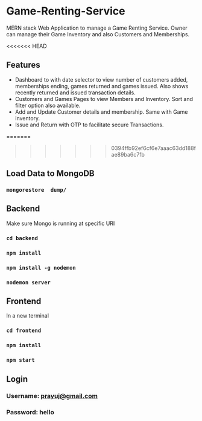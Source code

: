 # Game-Renting-Service
MERN stack Web Application to manage a Game Renting Service. Owner can manage their Game Inventory and also Customers and Memberships. 

<<<<<<< HEAD
## Features
- Dashboard to with date selector to view number of customers added, memberships ending, games returned and games issued. Also shows recently returned and issued transaction details.
- Customers and Games Pages to view Members and Inventory. Sort and filter option also available.
- Add and Update Customer details and membership. Same with Game inventory.
- Issue and Return with OTP to facilitate secure Transactions.

=======
>>>>>>> 0394ffb92ef6cf6e7aaac63dd188fae89ba6c7fb
## Load Data to MongoDB
### `mongorestore  dump/`

## Backend
Make sure Mongo is running at specific URI
### `cd backend`
### `npm install`
### `npm install -g nodemon`
### `nodemon server`

## Frontend
In a new terminal
### `cd frontend`
### `npm install`
### `npm start`

## Login
### Username: prayuj@gmail.com
### Password: hello

